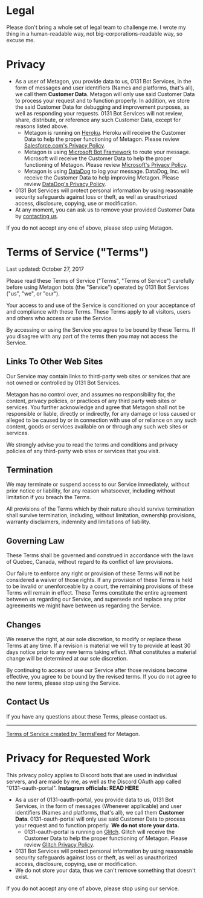 Legal
==========================

Please don't bring a whole set of legal team to challenge me. I wrote my thing in a human-readable way, not big-corporations-readable way, so excuse me.

Privacy
==========================

* As a user of Metagon, you provide data to us, 0131 Bot Services, in the form of messages and user identifiers (Names and platforms, that's all), we call them **Customer Data**. Metagon will only use said Customer Data to process your request and to function properly. In addition, we store the said Customer Data for debugging and improvement purposes, as well as responding your requests. 0131 Bot Services will not review, share, distribute, or reference any such Customer Data, except for reasons listed above.
  * Metagon is running on [Heroku](http://heroku.com). Heroku will receive the Customer Data to help the proper functioning of Metagon. Please review [Salesforce.com's Privacy Policy](https://www.salesforce.com/company/privacy/).
  * Metagon is using [Microsoft Bot Framework](http://botframework.com) to route your message. Microsoft will receive the Customer Data to help the proper functioning of Metagon. Please review [Microsoft's Privacy Policy](https://aka.ms/bf-privacy).
  * Metagon is using [DataDog](http://datadoghq.com) to log your message. DataDog, Inc. will receive the Customer Data to help improving Metagon. Please review [DataDog's Privacy Policy](https://www.datadoghq.com/legal/privacy/).
* 0131 Bot Services will protect personal information by using reasonable security safeguards against loss or theft, as well as unauthorized access, disclosure, copying, use or modification.
* At any moment, you can ask us to remove your provided Customer Data by [contacting us](http://metagon.cf/#contact-us).

If you do not accept any one of above, please stop using Metagon.

Terms of Service ("Terms")  
==========================

Last updated: October 27, 2017

Please read these Terms of Service ("Terms", "Terms of Service") carefully
before using Metagon bots (the "Service") operated by 0131 Bot Services
("us", "we", or "our").

Your access to and use of the Service is conditioned on your acceptance of and
compliance with these Terms. These Terms apply to all visitors, users and
others who access or use the Service.

By accessing or using the Service you agree to be bound by these Terms. If you
disagree with any part of the terms then you may not access the Service.

Links To Other Web Sites  
------------------------

Our Service may contain links to third-party web sites or services that are
not owned or controlled by 0131 Bot Services.

Metagon has no control over, and assumes no responsibility for, the content,
privacy policies, or practices of any third party web sites or services. You
further acknowledge and agree that Metagon shall not be responsible or liable,
directly or indirectly, for any damage or loss caused or alleged to be caused
by or in connection with use of or reliance on any such content, goods or
services available on or through any such web sites or services.

We strongly advise you to read the terms and conditions and privacy policies
of any third-party web sites or services that you visit.

Termination  
-----------

We may terminate or suspend access to our Service immediately, without prior
notice or liability, for any reason whatsoever, including without limitation
if you breach the Terms.

All provisions of the Terms which by their nature should survive termination
shall survive termination, including, without limitation, ownership
provisions, warranty disclaimers, indemnity and limitations of liability.

Governing Law  
-------------

These Terms shall be governed and construed in accordance with the laws of
Quebec, Canada, without regard to its conflict of law provisions.

Our failure to enforce any right or provision of these Terms will not be
considered a waiver of those rights. If any provision of these Terms is held
to be invalid or unenforceable by a court, the remaining provisions of these
Terms will remain in effect. These Terms constitute the entire agreement
between us regarding our Service, and supersede and replace any prior
agreements we might have between us regarding the Service.

Changes
-------

We reserve the right, at our sole discretion, to modify or replace these Terms
at any time. If a revision is material we will try to provide at least 30 days
notice prior to any new terms taking effect. What constitutes a material
change will be determined at our sole discretion.

By continuing to access or use our Service after those revisions become
effective, you agree to be bound by the revised terms. If you do not agree to
the new terms, please stop using the Service.

Contact Us  
----------

If you have any questions about these Terms, please contact us.

---
[Terms of Service created by TermsFeed](https://termsfeed.com/terms-service/) for Metagon.

Privacy for Requested Work
==========================

This privacy policy applies to Discord bots that are used in individual servers, and are made by me, as well as the Discord OAuth app called "0131-oauth-portal". **Instagram officials: READ HERE**

* As a user of 0131-oauth-portal, you provide data to us, 0131 Bot Services, in the form of messages (Whenever applicable) and user identifiers (Names and platforms, that's all), we call them **Customer Data**. 0131-oauth-portal will only use said Customer Data to process your request and to function properly. **We do not store your data.**
  * 0131-oauth-portal is running on [Glitch](http://glitch.com). Glitch will receive the Customer Data to help the proper functioning of Metagon. Please review [Glitch Privacy Policy](https://glitch.com/legal#privacy).
* 0131 Bot Services will protect personal information by using reasonable security safeguards against loss or theft, as well as unauthorized access, disclosure, copying, use or modification.
* We do not store your data, thus we can't remove something that doesn't exist.

If you do not accept any one of above, please stop using our service.
